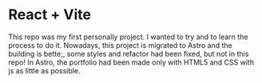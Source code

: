 # React + Vite

This repo was my first personally project. I wanted to try and to learn the process to do it. Nowadays, this project is migrated to Astro and the building is bette;, some styles and refactor had been fixed, but not in this repo!
In Astro, the portfolio had been made only with HTML5 and CSS with js as little as possible.
